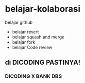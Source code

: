 # belajar-kolaborasi
belajar github<br>
* belajar revert
* belajar squash and merge
* belajar fork
* belajar Code review 
## di DICODING PASTINYA!
### DICODING X BANK DBS
